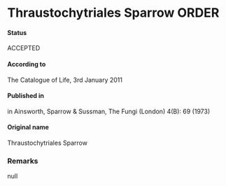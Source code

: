Thraustochytriales Sparrow ORDER
=======

#### Status
ACCEPTED

#### According to
The Catalogue of Life, 3rd January 2011

#### Published in
in Ainsworth, Sparrow & Sussman, The Fungi (London) 4(B): 69 (1973)

#### Original name
Thraustochytriales Sparrow

### Remarks
null